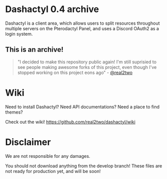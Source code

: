 # Dashactyl 0.4 archive

Dashactyl is a client area, which allows users to split resources throughout multiple servers on the Pterodactyl Panel, and uses a Discord OAuth2 as a login system.

## This is an archive!

> "I decided to make this repository public again! I'm still suprisied to see people making awesome forks of this project, even though I've stopped working on this project eons ago" - [@real2two](https://github.com/real2two)

# Wiki

Need to install Dashactyl? Need API documentations? Need a place to find themes?

Check out the wiki! https://github.com/real2two/dashactyl/wiki

# Disclaimer

We are not responsible for any damages.

You should not download anything from the develop branch! These files are not ready for production yet, and will be soon!
